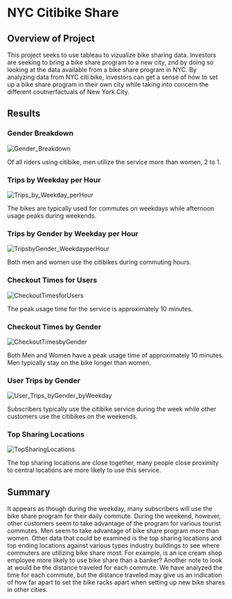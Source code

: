 # NYC Citibike Share
## Overview of Project
This project seeks to use tableau to vizualize bike sharing data. Investors are seeking to bring a bike share program to a new city, znd by doing so looking at the data available from a bike share program in NYC. By analyzing data from NYC citi bike, investors can get a sense of how to set up a bike share program in their own city while taking into concern the different coutnerfactuals of New York City. 

## Results
### Gender Breakdown
![Gender_Breakdown](https://user-images.githubusercontent.com/75647359/111815440-ab511380-88a9-11eb-8589-4e00160ef59b.png)

Of all riders using citibike, men utilize the service more than women, 2 to 1. 

### Trips by Weekday per Hour
![Trips_by_Weekday_perHour](https://user-images.githubusercontent.com/75647359/111815364-92e0f900-88a9-11eb-86c7-35c91f86313b.png)

The bikes are typically used for commutes on weekdays while afternoon usage peaks during weekends. 

### Trips by Gender by Weekday per Hour
![TripsbyGender_WeekdayperHour](https://user-images.githubusercontent.com/75647359/111815574-d471a400-88a9-11eb-8f0b-e5bf85627eb0.png)

Both men and women use the citibikes during commuting hours. 

### Checkout Times for Users 
![CheckoutTimesforUsers](https://user-images.githubusercontent.com/75647359/111815639-ea7f6480-88a9-11eb-91ad-07e391cd4d1b.png)

The peak usage time for the service is approximately 10 minutes.

### Checkout Times by Gender 
![CheckoutTimesbyGender](https://user-images.githubusercontent.com/75647359/111815700-fbc87100-88a9-11eb-9e06-954e5e3a0365.png)

Both Men and Women have a peak usage time of approximately 10 minutes. Men typically stay on the bike longer than women. 

### User Trips by Gender
![User_Trips_byGender_byWeekday](https://user-images.githubusercontent.com/75647359/111815791-139ff500-88aa-11eb-9623-341db24cc763.png)

Subscribers typically use the citibike service during the week while other customers use the citibikes on the weekends. 

### Top Sharing Locations
![TopSharingLocations](https://user-images.githubusercontent.com/75647359/111815501-c2900100-88a9-11eb-96a7-a9ba593238db.png)

The top sharing locations are close together, many people close proximity to central locations are more likely to use this service. 

## Summary 
It appears as though during the weekday, many subscribers will use the bike share program for their daily commute. During the weekend, however, other customers seem to take advantage of the program for various tourist commutes. Men seem to take advantage of bike share program more than women. Other data that could be examined is the top sharing locations and top ending locations against various types industry buildings to see where commuters are utilizing bike share most. For example, is an ice cream shop employee more likely to use bike share than a banker? Another note to look at would be the distance traveled for each commute. We have analyzed the time for each commute, but the distance traveled may give us an indication of how far apart to set the bike racks apart when setting up new bike shares in other cities. 

